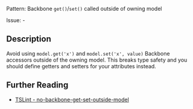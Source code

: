 Pattern: Backbone `get()`/`set()` called outside of owning model

Issue: -

## Description

Avoid using `model.get('x')` and `model.set('x', value)` Backbone
accessors outside of the owning model. This breaks type safety and you
should define getters and setters for your attributes instead.

## Further Reading

* [TSLint - no-backbone-get-set-outside-model](https://github.com/microsoft/tslint-microsoft-contrib/blob/master/README.md#supported-rules)